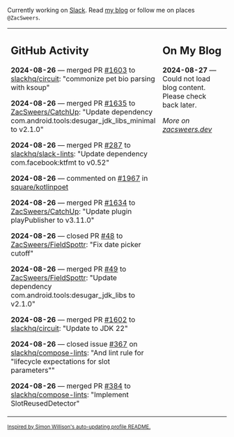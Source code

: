 Currently working on [Slack](https://slack.com/). Read [my blog](https://zacsweers.dev/) or follow me on places `@ZacSweers`.

<table><tr><td valign="top" width="60%">

## GitHub Activity
<!-- githubActivity starts -->
**2024-08-26** — merged PR [#1603](https://github.com/slackhq/circuit/pull/1603) to [slackhq/circuit](https://github.com/slackhq/circuit): "commonize pet bio parsing with ksoup"

**2024-08-26** — merged PR [#1635](https://github.com/ZacSweers/CatchUp/pull/1635) to [ZacSweers/CatchUp](https://github.com/ZacSweers/CatchUp): "Update dependency com.android.tools:desugar_jdk_libs_minimal to v2.1.0"

**2024-08-26** — merged PR [#287](https://github.com/slackhq/slack-lints/pull/287) to [slackhq/slack-lints](https://github.com/slackhq/slack-lints): "Update dependency com.facebook:ktfmt to v0.52"

**2024-08-26** — commented on [#1967](https://github.com/square/kotlinpoet/issues/1967#issuecomment-2310663173) in [square/kotlinpoet](https://github.com/square/kotlinpoet)

**2024-08-26** — merged PR [#1634](https://github.com/ZacSweers/CatchUp/pull/1634) to [ZacSweers/CatchUp](https://github.com/ZacSweers/CatchUp): "Update plugin playPublisher to v3.11.0"

**2024-08-26** — closed PR [#48](https://github.com/ZacSweers/FieldSpottr/pull/48) to [ZacSweers/FieldSpottr](https://github.com/ZacSweers/FieldSpottr): "Fix date picker cutoff"

**2024-08-26** — merged PR [#49](https://github.com/ZacSweers/FieldSpottr/pull/49) to [ZacSweers/FieldSpottr](https://github.com/ZacSweers/FieldSpottr): "Update dependency com.android.tools:desugar_jdk_libs to v2.1.0"

**2024-08-26** — merged PR [#1602](https://github.com/slackhq/circuit/pull/1602) to [slackhq/circuit](https://github.com/slackhq/circuit): "Update to JDK 22"

**2024-08-26** — closed issue [#367](https://github.com/slackhq/compose-lints/issues/367) on [slackhq/compose-lints](https://github.com/slackhq/compose-lints): "And lint rule for "lifecycle expectations for slot parameters""

**2024-08-26** — merged PR [#384](https://github.com/slackhq/compose-lints/pull/384) to [slackhq/compose-lints](https://github.com/slackhq/compose-lints): "Implement SlotReusedDetector"
<!-- githubActivity ends -->
</td><td valign="top" width="40%">

## On My Blog
<!-- blog starts -->
**2024-08-27** — Could not load blog content. Please check back later.
<!-- blog ends -->
_More on [zacsweers.dev](https://zacsweers.dev/)_
</td></tr></table>

<sub><a href="https://simonwillison.net/2020/Jul/10/self-updating-profile-readme/">Inspired by Simon Willison's auto-updating profile README.</a></sub>
